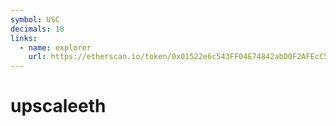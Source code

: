 ```yaml
---
symbol: USC
decimals: 18
links:
  - name: explorer
    url: https://etherscan.io/token/0x01522e6c543FF04E74842abD0F2AFEcC5EF5C281
---
```


# upscaleeth
